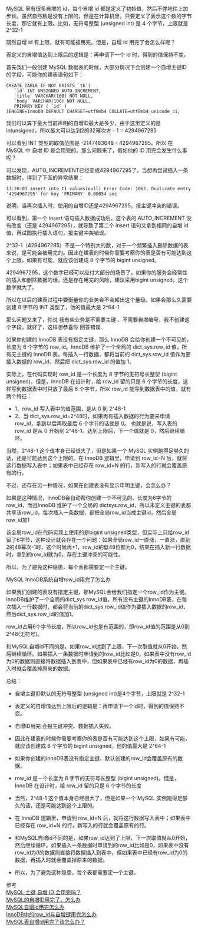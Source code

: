 
MySQL 里有很多自增的 id，每个自增 id 都是定义了初始值，然后不停地往上加步长。虽然自然数是没有上限的，但是在计算机里，只要定义了表示这个数的字节长度，那它就有上限。比如，无符号整型 (unsigned int) 是 4 个字节，上限就是 2^32-1

既然自增 id 有上限，就有可能被用完。但是，自增 id 用完了会怎么样呢？

表定义的自增值达到上限后的逻辑是：再申请下一个 id 时，得到的值保持不变。




首先我们一般创建 MySQL 数据表的时候，大部分情况下会创建一个自增主键ID 的字段，可能你的建表语句如下：
```
CREATE TABLE IF NOT EXISTS `tb`(
   `id` INT UNSIGNED AUTO_INCREMENT,
   `title` VARCHAR(100) NOT NULL,
   `body` VARCHAR(100) NOT NULL,
   PRIMARY KEY ( `id` )
)ENGINE=InnoDB DEFAULT CHARSET=utf8mb4 COLLATE=utf8mb4_unicode_ci;

```
我们可以算下最大当前声明的自增ID最大是多少，由于这里定义的是intunsigned，所以最大可以达到2的32幂次方 - 1 = 4294967295





可以看到 INT 类型的取值范围是 -2147483648 - 4294967295。所以 在 MySQL 中 自增 ID 是会用完的。那么问题来了，假如他的 ID 用完会发生什么事呢？


可以发现，AUTO_INCREMENT已经变成4294967295了，当想再尝试插入一条数据时，得到了下面的异常结果：

```
17:28:03 insert into t1 values(null) Error Code: 1062. Duplicate entry '4294967295' for key 'PRIMARY' 0.00054 sec
```
说明，当再次插入时，使用的自增ID还是4294967295，报主键冲突的错误。

可以看到，第一个 insert 语句插入数据成功后，这个表的 AUTO_INCREMENT 没有改变（还是 4294967295），就导致了第二个 insert 语句又拿到相同的自增 id 值，再试图执行插入语句，报主键冲突错误。


2^32-1（4294967295）不是一个特别大的数，对于一个频繁插入删除数据的表来说，是可能会被用完的。因此在建表的时候你需要考察你的表是否有可能达到这个上限，如果有可能，就应该创建成 8 个字节的 bigint unsigned。

4294967295，这个数字已经可以应付大部分的场景了，如果你的服务会经常性的插入和删除数据的话，还是存在用完的风险，建议采用bigint unsigned，这个数字就大了。

所以在以后的建表过程中要衡量你的业务会不会超出这个量级。如果会那么久需要创建 8 字节的 INT 类型了，他的值最大是 2^64-1



那么问题又来了，你说 我有些业务是不需要主键 、不需要自增编号，我不创建这个字段，就好了，这样想恭喜你 回答错误.

如果你创建的 InnoDB 表没有指定主键，那么 InnoDB 会给你创建一个不可见的，长度为 6 个字节的 row_id。InnoDB 维护了一个全局的 dict_sys.row_id 值，所有无主键的 InnoDB 表，每插入一行数据，都将当前的 dict_sys.row_id 值作为要插入数据的 row_id，然后把 dict_sys.row_id 的值加 1。

实际上，在代码实现时 row_id 是一个长度为 8 字节的无符号长整型 (bigint unsigned)。但是，InnoDB 在设计时，给 row_id 留的只是 6 个字节的长度，这样写到数据表中时只放了最后 6 个字节，所以 row_id 能写到数据表中的值，就有两个特征：
- 1、row_id 写入表中的值范围，是从 0 到 2^48-1
- 2、当 dict_sys.row_id=2^48时，如果再有插入数据的行为要来申请 row_id，拿到以后再取最后 6 个字节的话就是 0。 也就是说，写入表的 row_id 是从 0 开始到 2^48-1。达到上限后，下一个值就是 0，然后继续循环。

当然，2^48-1 这个值本身已经很大了，但是如果一个 MySQL 实例跑得足够久的话，还是可能达到这个上限的。在 InnoDB 逻辑里，申请到 row_id=N 后，就将这行数据写入表中；如果表中已经存在 row_id=N 的行，新写入的行就会覆盖原有的行。


不过，还存在另一种情况，如果在创建表没有显示申明主键，会怎么办？

如果是这种情况，InnoDB会自动帮你创建一个不可见的、长度为6字节的row_id，而且InnoDB 维护了一个全局的 dictsys.row_id，所以未定义主键的表都共享该row_id，每次插入一条数据，都把全局row_id当成主键id，然后全局row_id加1

该全局row_id在代码实现上使用的是bigint unsigned类型，但实际上只给row_id留了6字节，这种设计就会存在一个问题：如果全局row_id一直涨，一直涨，直到2的48幂次-1时，这个时候再+1，row_id的低48位都为0，结果在插入新一行数据时，拿到的row_id就为0，存在主键冲突的可能性。

所以，为了避免这种隐患，每个表都需要定一个主键。




MySQL InnoDB系统自增row_id用完了怎么办

如果我们创建的表没有指定主键，那MySQL会给我们指定一个row_id作为主键。InnoDB维护了一个全局的dict_sys.row_id值，所有没有主键的InnoDB表，在每次插入一行数据时，都会将当前的dict_sys.row_id值作为要插入数据的row_id，然后dict_sys.row_id的值加1。

row_id占用6个字节长度，所以row_id也是有范围的，即row_id值的范围是从0到2^48(无符号)。

和MySQL自增id不同的是，如果row_id达到了上限，下一次取值就从0开始，然后继续循环。如果插入一条数据时申请到的row_id比如是0，如果表中没有row_id为0的数据则直接将数据插入到表中，但如果表中已经有row_id为0的数据，再插入时就会覆盖掉原来的数据。





总结： 
- 自增主键ID默认的无符号整型 (unsigned int)是4个字节，上限就是 2^32-1
- 表定义的自增值达到上限后的逻辑是：再申请下一个id时，得到的值保持不变。
- 自增ID用完 会报主键冲突、数据插入失败。
- 因此在建表的时候你需要考察你的表是否有可能达到这个上限，如果有可能，就应该创建成 8 个字节的 bigint unsigned。他的值最大是 2^64-1

- 如果你创建的InnoDB表没有指定主键、默认创建的row_id会覆盖原有的数据。 
- row_id 是一个长度为 8 字节的无符号长整型 (bigint unsigned)。但是，InnoDB 在设计时，给 row_id 留的只是 6 个字节的长度
- 当然，2^48-1 这个值本身已经很大了，但是如果一个 MySQL 实例跑得足够久的话，还是可能达到这个上限的。
- 在 InnoDB 逻辑里，申请到 row_id=N 后，就将这行数据写入表中；如果表中已经存在 row_id=N 的行，新写入的行就会覆盖原有的行。
- 和MySQL自增id不同的是，如果row_id达到了上限，下一次取值就从0开始，然后继续循环。如果插入一条数据时申请到的row_id比如是0，如果表中没有row_id为0的数据则直接将数据插入到表中，但如果表中已经有row_id为0的数据，再插入时就会覆盖掉原来的数据。
- 所以，为了避免这种隐患，每个表都需要定一个主键。



参考  
[MySQL 主键 自增 ID 会用完吗？](https://cloud.tencent.com/developer/article/1555286)  
[MySQL的自增ID用完了，怎么办](https://zhuanlan.zhihu.com/p/101979640)  
[MySQL自增id用完怎么办](https://blog.csdn.net/weixin_34220623/article/details/93183438)  
[InnoDB中的row_id与自增键用完怎么办](https://www.yisu.com/zixun/89824.html)  
[MySQL表自增id用完了该怎么办？](https://segmentfault.com/a/1190000023810042)